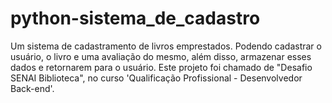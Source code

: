 # python-sistema_de_cadastro
Um sistema de cadastramento de livros emprestados. Podendo cadastrar o usuário, o livro e uma avaliação do mesmo, além disso, armazenar esses dados e retornarem para o usuário. Este projeto foi chamado de "Desafio SENAI Biblioteca", no curso 'Qualificação Profissional - Desenvolvedor Back-end'.
